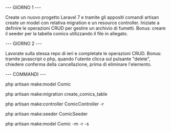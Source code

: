 --- GIORNO 1 ---

Create un nuovo progetto Laravel 7 e tramite gli appositi comandi artisan create un model con relativa migration e un  resource controller.
Iniziate a definire le operazioni CRUD per gestire un archivio di fumetti.
Bonus: creare il seeder per la tabella comics utilizzando il file in allegato.

--- GIORNO 2 ---

Lavorate sulla stessa repo di ieri e completate le operazioni CRUD.
Bonus: tramite javascript o php, quando l'utente clicca sul pulsante "delete", chiedere conferma della cancellazione, prima di eliminare l'elemento.




--- COMMANDI ---

php artisan make:model Comic

php artisan make:migration create_comics_table

php artisan make:controller ComicController -r

php artisan make:seeder ComicSeeder


php artisan make:model Comic -m -r -s
